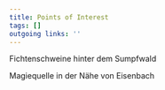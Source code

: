 ```yaml
---
title: Points of Interest  
tags: []
outgoing links: ''  
---
```

Fichtenschweine hinter dem Sumpfwald



Magiequelle in der Nähe von Eisenbach
